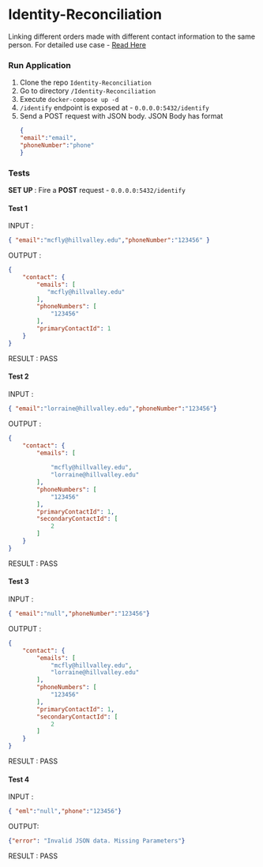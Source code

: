 # Identity-Reconciliation
Linking different orders made with different contact information to the same person. For detailed use case - [Read Here](https://bitespeed.notion.site/Bitespeed-Backend-Task-Identity-Reconciliation-53392ab01fe149fab989422300423199)


###  Run Application 
1. Clone the repo ```Identity-Reconciliation```
2. Go to directory ```/Identity-Reconciliation```
3. Execute ```docker-compose up -d```
4. ```/identify``` endpoint is exposed at - ```0.0.0.0:5432/identify```
5. Send a POST request with JSON body. JSON Body has format
   ```json
   {
   "email":"email",
   "phoneNumber":"phone"
   }
   ```

### Tests ###
<b>SET UP </b>: Fire a <b>POST</b> request - ```0.0.0.0:5432/identify``` 
#### Test 1 ####
 INPUT : 
 ```json 
 { "email":"mcfly@hillvalley.edu","phoneNumber":"123456" }
```

OUTPUT : 
```json
{
    "contact": {
        "emails": [
           "mcfly@hillvalley.edu"
        ],
        "phoneNumbers": [
            "123456"
        ],
        "primaryContactId": 1
    }
}
```

RESULT : PASS

#### Test 2 ####
 INPUT : 
 ```json
 { "email":"lorraine@hillvalley.edu","phoneNumber":"123456"}
``` 

OUTPUT :
```json
{
    "contact": {
        "emails": [
      
            "mcfly@hillvalley.edu",
            "lorraine@hillvalley.edu"
        ],
        "phoneNumbers": [
            "123456"
        ],
        "primaryContactId": 1,
        "secondaryContactId": [
            2
        ]
    }
}
```

RESULT : PASS

#### Test 3 ####
INPUT :
```json 
{ "email":"null","phoneNumber":"123456"}
```
OUTPUT :
```json
{
    "contact": {
        "emails": [
            "mcfly@hillvalley.edu",
            "lorraine@hillvalley.edu"
        ],
        "phoneNumbers": [
            "123456"
        ],
        "primaryContactId": 1,
        "secondaryContactId": [
            2
        ]
    }
}
```
RESULT : PASS

#### Test 4 ####
INPUT : 
```json
{ "eml":"null","phone":"123456"}
```
OUTPUT: 
```json
{"error": "Invalid JSON data. Missing Parameters"}
```
RESULT : PASS 

